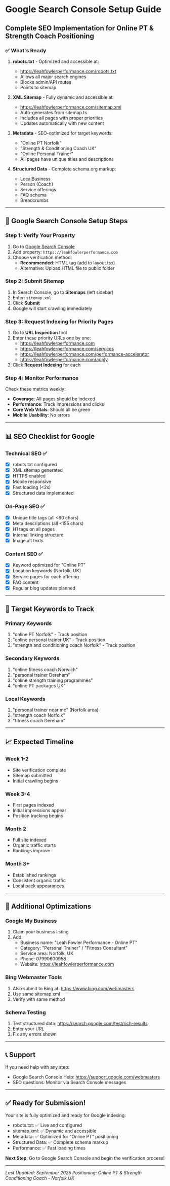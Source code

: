 # Google Search Console Setup Guide

## Complete SEO Implementation for Online PT & Strength Coach Positioning

### ✅ What's Ready

1. **robots.txt** - Optimized and accessible at:
   - https://leahfowlerperformance.com/robots.txt
   - Allows all major search engines
   - Blocks admin/API routes
   - Points to sitemap

2. **XML Sitemap** - Fully dynamic and accessible at:
   - https://leahfowlerperformance.com/sitemap.xml
   - Auto-generates from sitemap.ts
   - Includes all pages with proper priorities
   - Updates automatically with new content

3. **Metadata** - SEO-optimized for target keywords:
   - "Online PT Norfolk"
   - "Strength & Conditioning Coach UK"
   - "Online Personal Trainer"
   - All pages have unique titles and descriptions

4. **Structured Data** - Complete schema.org markup:
   - LocalBusiness
   - Person (Coach)
   - Service offerings
   - FAQ schema
   - Breadcrumbs

---

## 🚀 Google Search Console Setup Steps

### Step 1: Verify Your Property

1. Go to [Google Search Console](https://search.google.com/search-console)
2. Add property: `https://leahfowlerperformance.com`
3. Choose verification method:
   - **Recommended**: HTML tag (add to layout.tsx)
   - Alternative: Upload HTML file to public folder

### Step 2: Submit Sitemap

1. In Search Console, go to **Sitemaps** (left sidebar)
2. Enter: `sitemap.xml`
3. Click **Submit**
4. Google will start crawling immediately

### Step 3: Request Indexing for Priority Pages

1. Go to **URL Inspection** tool
2. Enter these priority URLs one by one:
   - https://leahfowlerperformance.com
   - https://leahfowlerperformance.com/services
   - https://leahfowlerperformance.com/performance-accelerator
   - https://leahfowlerperformance.com/apply
3. Click **Request Indexing** for each

### Step 4: Monitor Performance

Check these metrics weekly:
- **Coverage**: All pages should be indexed
- **Performance**: Track impressions and clicks
- **Core Web Vitals**: Should all be green
- **Mobile Usability**: No errors

---

## 📊 SEO Checklist for Google

### Technical SEO ✅
- [x] robots.txt configured
- [x] XML sitemap generated
- [x] HTTPS enabled
- [x] Mobile responsive
- [x] Fast loading (<2s)
- [x] Structured data implemented

### On-Page SEO ✅
- [x] Unique title tags (all <60 chars)
- [x] Meta descriptions (all <155 chars)
- [x] H1 tags on all pages
- [x] Internal linking structure
- [x] Image alt texts

### Content SEO ✅
- [x] Keyword optimized for "Online PT"
- [x] Location keywords (Norfolk, UK)
- [x] Service pages for each offering
- [x] FAQ content
- [x] Regular blog updates planned

---

## 🎯 Target Keywords to Track

### Primary Keywords
1. "online PT Norfolk" - Track position
2. "online personal trainer UK" - Track position
3. "strength and conditioning coach Norfolk" - Track position

### Secondary Keywords
1. "online fitness coach Norwich"
2. "personal trainer Dereham"
3. "online strength training programmes"
4. "online PT packages UK"

### Local Keywords
1. "personal trainer near me" (Norfolk area)
2. "strength coach Norfolk"
3. "fitness coach Dereham"

---

## 📈 Expected Timeline

### Week 1-2
- Site verification complete
- Sitemap submitted
- Initial crawling begins

### Week 3-4
- First pages indexed
- Initial impressions appear
- Position tracking begins

### Month 2
- Full site indexed
- Organic traffic starts
- Rankings improve

### Month 3+
- Established rankings
- Consistent organic traffic
- Local pack appearances

---

## 🔧 Additional Optimizations

### Google My Business
1. Claim your business listing
2. Add:
   - Business name: "Leah Fowler Performance - Online PT"
   - Category: "Personal Trainer" / "Fitness Consultant"
   - Service area: Norfolk, UK
   - Phone: 07990600958
   - Website: https://leahfowlerperformance.com

### Bing Webmaster Tools
1. Also submit to Bing at: https://www.bing.com/webmasters
2. Use same sitemap.xml
3. Verify with same method

### Schema Testing
1. Test structured data: https://search.google.com/test/rich-results
2. Enter your URL
3. Fix any errors shown

---

## 📞 Support

If you need help with any step:
- Google Search Console Help: https://support.google.com/webmasters
- SEO questions: Monitor via Search Console messages

---

## ✅ Ready for Submission!

Your site is fully optimized and ready for Google indexing:
- robots.txt: ✅ Live and configured
- sitemap.xml: ✅ Dynamic and accessible
- Metadata: ✅ Optimized for "Online PT" positioning
- Structured Data: ✅ Complete schema markup
- Performance: ✅ Fast loading times

**Next Step**: Go to Google Search Console and begin the verification process!

---

*Last Updated: September 2025*
*Positioning: Online PT & Strength Conditioning Coach - Norfolk UK*